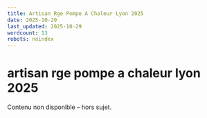 ```yaml
---
title: Artisan Rge Pompe A Chaleur Lyon 2025
date: 2025-10-29
last_updated: 2025-10-29
wordcount: 13
robots: noindex
---
```


# artisan rge pompe a chaleur lyon 2025

Contenu non disponible – hors sujet.